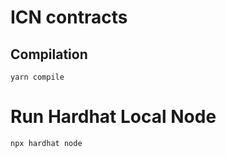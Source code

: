 # ICN contracts

## Compilation

```
yarn compile
```

# Run Hardhat Local Node

```
npx hardhat node
```

